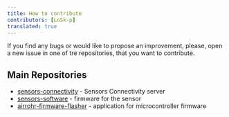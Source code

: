 ```yaml
---
title: How to contribute
contributors: [LoSk-p]
translated: true
---
```


If you find any bugs or would like to propose an improvement, please, open a new issue in one of tre repositories, that you want to contribute.

## Main Repositories

- [sensors-connectivity](https://github.com/airalab/sensors-connectivity/issues) - Sensors Connectivity server
- [sensors-software](https://github.com/LoSk-p/sensors-software/issues) - firmware for the sensor
- [airrohr-firmware-flasher](https://github.com/LoSk-p/airrohr-firmware-flasher/issues) - application for microcontroller firmware
